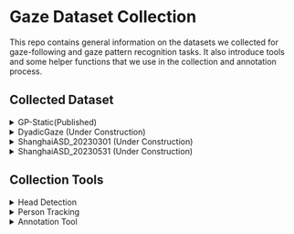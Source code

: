 # Gaze Dataset Collection

This repo contains general information on the datasets we collected for gaze-following and gaze pattern recognition tasks. It also introduce tools and some helper functions that we use in the collection and annotation process.

## Collected Dataset
<details>
<summary> GP-Static(Published)</summary>

### GP-Static(Published)
| # Vids | fps | multi-view | length per vid | # annotations | headbox | gaze point | gaze patterns | 
|:------:|:---:|:----------:|:--------------:|:-------------:|:-------:|:----------:|:-------------:|
|   370 |  25  |     ❌    |   3-15 seconds  | 169,364       |  ✅    |   ❌       |     ✅      |


**Source:** The dataset contains videos sampled from two existing dataset: [UCO-LAEO](https://github.com/AVAuco/ucolaeodb/) and [GazeCommunication](https://github.com/LifengFan/Human-Gaze-Communication)

**Location:** The dataset currently save under `data/GazeFollow_ours/GP_static` in the public Nas of VIPL.

**Additional Remarks:** The dataset is designed for the static gaze pattern classification task. Published with [Gaze Pattern Recognition in Dyadic Communication](https://dl.acm.org/doi/abs/10.1145/3588015.3588411).

</details>




<details>
<summary> DyadicGaze (Under Construction)</summary>

###  DyadicGaze (Under Construction) 
| # Vids | fps | multi-view | length per vid | # annotations | headbox | gaze point | gaze patterns | eyes|
|:------:|:---:|:----------:|:--------------:|:-------------:|:-------:|:----------:|:-------------:|:-------------:|
|   325  | 25 |    ❌    | 6-20 seconds |    191,384   |  ✅   |   ✅      |    ✅    | ✅  |



**Source:**  The dataset contains videos sampled from youtube, pexels and envatos.

**Location:** The dataset currently save under `data/GazeFollow_ours/DyadicGaze` in the public Nas of VIPL. Annotations can be downloaded from [google drive](https://drive.google.com/file/d/1exCjzPXUDy65qv6HpCVcJL1eDssam_T8/view?usp=sharing)

**Additional Remarks:**

The dataset is designed for the static and dynamic gaze pattern classification task. Detailed Information
|          | Train | Test  | 
|----------|-------|-------|
| #vids    | 263   | 62    |
| #frames  | 76099  | 19593 |
|#Share|28370 (18.64%)|8332 (21.26%)|
|#Mutual|23818 (15.65%)|7016 (17.90%)|
|#Single|22419 (14.73%)|5886 (15.02%)|
|#Miss|22423 (14.73%)|5884 (15.02%)|
|#Void|55168 (36.25%)|12068 (30.80%)|
</details>

<details>
<summary> ShanghaiASD_20230301 (Under Construction)</summary>
  
### ShanghaiASD_20230301 (Under Construction)

| # Vids | fps | multi-view | length per vid | # annotations | headbox | gaze point | gaze patterns | 
|:------:|:---:|:----------:|:--------------:|:-------------:|:-------:|:----------:|:-------------:|
|  17(out of 40)  |  30  |     ✅    |  6-20 minutes   |    633,900    |  ✅    |   ✅       |      ❌    |

**Location:** The dataset currently save at `10.29.0.195:/affect/D/Data/data/ShanghaiASD/20230301`

**Additional Remarks:** Currently there are multi-view annotations on 7 instances, under each instance, 2-4 views from different cameras are available.

</details>

<details>
<summary> ShanghaiASD_20230531 (Under Construction)</summary>
### ShanghaiASD_20230531 (Under Construction)
</details>


## Collection Tools

<details>
<summary> Head Detection </summary>

In repo [YOLOv8_head_detector](https://github.com/Abcfsa/YOLOv8_head_detector), is a tool for detecting heads in frames.
In repo [Tool_head_detector](https://github.com/fei-chang/Tool_head_detector/tree/main), is an old version of head detector based on yolov3 used for detecting heads in frames.

</details>


<details>
<summary> Person Tracking </summary>
  
In file: `PersonTracker.py`, used for tracking the target person from unlabeled heads across frames.

Usage:
```python
person_tracker = PersonTracker()
raw_head_detections = 'path_to_raw_annotations/raw_detections.txt'
person_tracker.load_from_files(raw_head_detections, frame_dir)
target_person = 'kid'
person_tracker.track_person(target_person)
df = person_tracker.get_person_df(target_person)

person_tracker.release()
```

Track multiple people
```python
person_tracker = PersonTracker()
raw_head_detections = 'path_to_raw_annotations/raw_detections.txt'
person_tracker.load_from_files(raw_head_detections, frame_dir)
target_IDs = ['p1', 'p2', 'p3']
for personID in target_IDs:
  person_tracker.track_person(personID)
df = person_tracker.get_full_df()

person_tracker.release()
```

 **Note on input file format: raw_detections.txt** 
 - :x: No column header, entries are organized as `['frameID', 'label', 'xmin', 'ymin', 'xmax', 'ymax']`
 - :x: No index column
 - Entries of 'xmin', 'ymin', 'xmax', 'ymax' are all in 0-1 scale
</details>

<details>
<summary> Annotation Tool </summary>
  
At [CVAT Online](http://43.138.12.230:8080/), used for create annotations on videos. Some helper functions can be found at `cvat_utils.py`

Usage:
1. Conver exported cvat annotation file to dictionary. (Exported format: CVAT for video 1.1)
```python
from cvat_utils import cvat2dict

info_dict = cvat2dict('path/to/cvat_annotations.xml')

```
**Note**
- 在使用网页（尤其是上传视频数据）时，建议关闭VPN，会卡顿。
- Advanced Configuration中，建议不要选取 Use zip/video chunks 选项，该选项容易造成在视频在个别帧数间卡顿现象。
- Advanced Configuration中，Segment Size控制每个Job的帧数，Chunk size则控制系统在分包时，每一个分开的压缩包中图像的数量。对于过长的视频，建议选取Segment Size进行控制每个Job的时长，同时每个Segment的时长应设为Chunck size的整数倍。
- 在进行标注时，遇到卡顿现象可以通过'F'键前进一帧，强制加载下一帧跳过卡顿。
- 在进行标注时，不建议大范围拖动进度条，会卡顿。
- 更多使用指南以及操作可见CVAT[官方指南](https://opencv.github.io/cvat/docs/getting_started/) 与[Repo](https://github.com/opencv/cvat).
  
</details>
